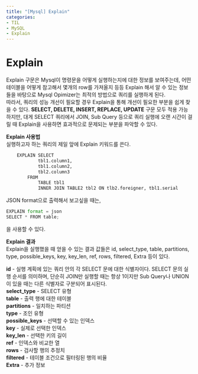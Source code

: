 ```yaml
---
title: "[Mysql] Explain"
categories:
- TIL
- MySQL
- Explain
---
```


# Explain
Explain 구문은 Mysql이 명령문을 어떻게 실행하는지에 대한 정보를 보여주는데, 어떤 테이블을 어떻게 참고해서 몇개의 row를 가져올지 등등 Explain 해서 알 수 있는 정보들을 바탕으로 Mysql Opimizer는 최적의 방법으로 쿼리를 실행하게 된다.   
따라서, 쿼리의 성능 개선이 필요할 경우 Explain을 통해 개선이 필요한 부분을 쉽게 찾을 수 있다. **SELECT, DELETE, INSERT, REPLACE, UPDATE** 구문 모두 적용 가능하지만, 대게 SELECT 쿼리에서 JOIN, Sub Query 등으로 쿼리 실행에 오랜 시간이 걸릴 때 Explain을 사용하면 효과적으로 문제되는 부분을 파악할 수 있다.

**Explain 사용법**   
실행하고자 하는 쿼리의 제일 앞에 Explain 키워드를 쓴다.

```python
	EXPLAIN SELECT
			tbl1.column1,
			tbl1.column2,
			tbl2.column3
		FROM
			TABLE tbl1
			INNER JOIN TABLE2 tbl2 ON tlb2.foreigner, tbl1.serial
```

JSON format으로 출력해서 보고싶을 때는,    
```python
EXPLAIN format = json
SELECT * FROM table;
```
을 사용할 수 있다.

**Explain 결과**   
Explain을 실행했을 때 얻을 수 있는 결과 값들은 id,	select_type,	table,	partitions,	type,	possible_keys,	key,	key_len,	ref,	rows,	filtered,	Extra 등이 있다.

**id** - 실행 계획에 있는 쿼리 안의 각 SELECT 문에 대한 식별자이다. SELECT 문의 실행 순서를 의미하며, 단순히 JOIN만 실행할 때는 항상 1이지만 Sub Query나 UNION이 있을 때는 다른 식별자로 구분되어 표시된다.   
**select_type** - SELECT 유형   
**table** - 출력 행에 대한 테이블   
**partitions** - 일치하는 파티션   
**type** - 조인 유형   
**possible_keys** - 선택할 수 있는 인덱스   
**key** - 실제로 선택한 인덱스   
**key_len** - 선택한 키의 길이   
**ref** - 인덱스와 비교한 열   
**rows** - 검사할 행의 추정치   
**filtered** - 테이블 조건으로 필터링된 행의 비율   
**Extra** -  추가 정보
